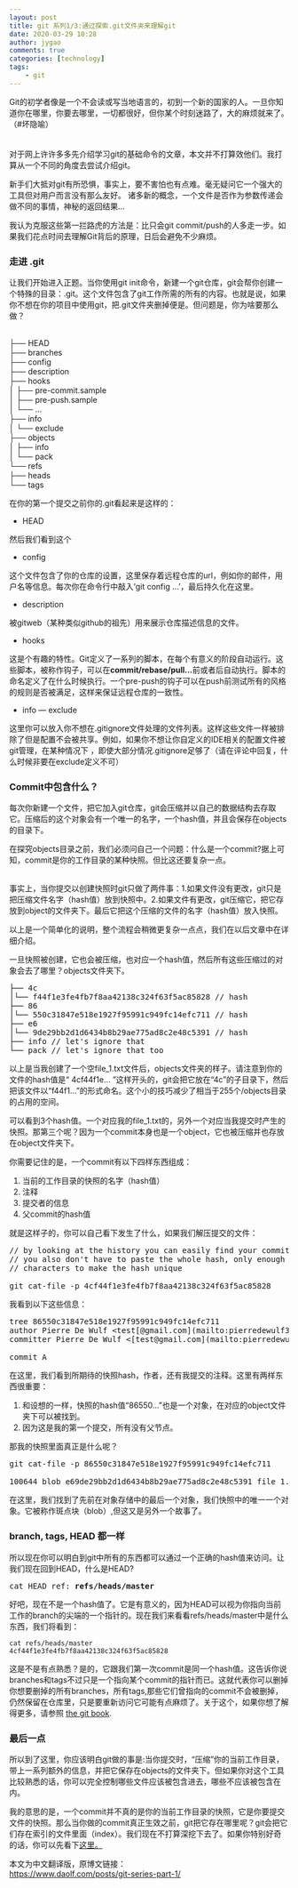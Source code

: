 ```yaml
---
layout: post
title: git 系列1/3:通过探索.git文件夹来理解git
date: 2020-03-29 10:28
author: jygao
comments: true
categories: [technology]
tags:
    - git
---
```

<!-- wp:paragraph -->
<p>Git的初学者像是一个不会读或写当地语言的，初到一个新的国家的人。一旦你知道你在哪里，你要去哪里，一切都很好，但你某个时刻迷路了，大的麻烦就来了。（#坏隐喻）<br><br><br>对于网上许许多多先介绍学习git的基础命令的文章，本文并不打算效他们。我打算从一个不同的角度去尝试介绍git。</p>
<!-- /wp:paragraph -->

<!-- wp:paragraph -->
<p>新手们大抵对git有所恐惧，事实上，要不害怕也有点难。毫无疑问它一个强大的工具但对用户而言没有那么友好。 诸多新的概念，一个文件是否作为参数传递会做不同的事情，神秘的返回结果... </p>
<!-- /wp:paragraph -->

<!-- wp:paragraph -->
<p>我认为克服这些第一拦路虎的方法是：比只会git commit/push的人多走一步。如果我们花点时间去理解Git背后的原理，日后会避免不少麻烦。</p>
<!-- /wp:paragraph -->

<!-- wp:heading {"level":3} -->
<h3 id="get-into-the-git">走进 .git</h3>
<!-- /wp:heading -->

<!-- wp:paragraph -->
<p>让我们开始进入正题。当你使用git init命令，新建一个git仓库，git会帮你创建一个特殊的目录：.git。这个文件包含了git工作所需的所有的内容。也就是说，如果你不想在你的项目中使用git，把.git文件夹删掉便是。但问题是，你为啥要那么做？</p>
<!-- /wp:paragraph -->

<!-- wp:paragraph -->
<p><br>     ├── HEAD<br>     ├── branches<br>     ├── config<br>     ├── description<br>     ├── hooks<br>     │ ├── pre-commit.sample<br>     │ ├── pre-push.sample<br>     │ └── ...<br>     ├── info<br>     │ └── exclude     <br>     ├── objects    <br>     │ ├── info  <br>     │ └── pack   <br>     └── refs   <br>     ├── heads <br>     └── tags </p>
<!-- /wp:paragraph -->

<!-- wp:paragraph -->
<p>在你的第一个提交之前你的.git看起来是这样的：</p>
<!-- /wp:paragraph -->

<!-- wp:list -->
<ul><li>HEAD</li></ul>
<!-- /wp:list -->

<!-- wp:paragraph -->
<p>然后我们看到这个</p>
<!-- /wp:paragraph -->

<!-- wp:list -->
<ul><li>config</li></ul>
<!-- /wp:list -->

<!-- wp:paragraph -->
<p>这个文件包含了你的仓库的设置，这里保存着远程仓库的url，例如你的邮件，用户名等信息。每次你在命令行中敲入‘git config ...’，最后持久化在这里。</p>
<!-- /wp:paragraph -->

<!-- wp:list -->
<ul><li>description</li></ul>
<!-- /wp:list -->

<!-- wp:paragraph -->
<p>被gitweb（某种类似github的祖先）用来展示仓库描述信息的文件。</p>
<!-- /wp:paragraph -->

<!-- wp:list -->
<ul><li>hooks</li></ul>
<!-- /wp:list -->

<!-- wp:paragraph -->
<p>这是个有趣的特性。Git定义了一系列的脚本，在每个有意义的阶段自动运行。这些脚本，被称作钩子，可以在<strong>commit/rebase/pull...</strong>前或者后自动执行。脚本的命名定义了在什么时候执行。一个pre-push的钩子可以在push前测试所有的风格的规则是否被满足，这样来保证远程仓库的一致性。</p>
<!-- /wp:paragraph -->

<!-- wp:list -->
<ul><li>info — exclude</li></ul>
<!-- /wp:list -->

<!-- wp:paragraph -->
<p>这里你可以放入你不想在.gitignore文件处理的文件列表。这样这些文件一样被排除了但是配置不会被共享。例如，如果你不想让你自定义的IDE相关的配置文件被git管理，在某种情况下 ，即使大部分情况.gitignore足够了（请在评论中回复，什么时候非要在exclude定义不可）</p>
<!-- /wp:paragraph -->

<!-- wp:heading {"level":3} -->
<h3 id="what-s-inside-a-commit">Commit中包含什么？</h3>
<!-- /wp:heading -->

<!-- wp:paragraph -->
<p>每次你新建一个文件，把它加入git仓库，git会压缩并以自己的数据结构去存取它。压缩后的这个对象会有一个唯一的名字，一个hash值，并且会保存在objects的目录下。</p>
<!-- /wp:paragraph -->

<!-- wp:paragraph -->
<p>在探究objects目录之前，我们必须问自己一个问题：什么是一个commit?据上可知，commit是你的工作目录的某种快照。但比这还要复杂一点。<br><br></p>
<!-- /wp:paragraph -->

<!-- wp:paragraph -->
<p>事实上，当你提交以创建快照时git只做了两件事：1.如果文件没有更改，git只是把压缩文件名字（hash值）放到快照中。2.如果文件有更改，git压缩它，把它存放到object的文件夹下。最后它把这个压缩的文件的名字（hash值）放入快照。</p>
<!-- /wp:paragraph -->

<!-- wp:paragraph -->
<p>以上是一个简单化的说明，整个流程会稍微更复杂一点点，我们在以后文章中在详细介绍。</p>
<!-- /wp:paragraph -->

<!-- wp:paragraph -->
<p>一旦快照被创建，它也会被压缩，也对应一个hash值，然后所有这些压缩过的对象会去了哪里？objects文件夹下。</p>
<!-- /wp:paragraph -->

<!-- wp:preformatted -->
<pre class="wp-block-preformatted">├── 4c <br>│└── f44f1e3fe4fb7f8aa42138c324f63f5ac85828 // hash<br>├── 86 <br>│└── 550c31847e518e1927f95991c949fc14efc711 // hash<br>├── e6 <br>│└── 9de29bb2d1d6434b8b29ae775ad8c2e48c5391 // hash <br>├── info // let's ignore that <br>└── pack // let's ignore that too</pre>
<!-- /wp:preformatted -->

<!-- wp:paragraph -->
<p>以上是当我创建了一个空file_1.txt文件后，objects文件夹的样子。请注意到你的文件的hash值是“ 4cf44f1e… ”这样开头的，git会把它放在“4c”的子目录下，然后把该文件以“f44f1...”的形式命名。这个小的技巧减少了相当于255个/objects目录的占用的空间。</p>
<!-- /wp:paragraph -->

<!-- wp:paragraph -->
<p>可以看到3个hash值。一个对应我的file_1.txt的，另外一个对应当我提交时产生的快照。那第三个呢？因为一个commit本身也是一个object，它也被压缩并也存放在object文件夹下。</p>
<!-- /wp:paragraph -->

<!-- wp:paragraph -->
<p>你需要记住的是，一个commit有以下四样东西组成：</p>
<!-- /wp:paragraph -->

<!-- wp:list {"ordered":true} -->
<ol><li>当前的工作目录的快照的名字（hash值）</li><li>注释</li><li>提交者的信息</li><li>父commit的hash值</li></ol>
<!-- /wp:list -->

<!-- wp:paragraph -->
<p>就是这样子的，你可以自己看下发生了什么，如果我们解压提交的文件：</p>
<!-- /wp:paragraph -->

<!-- wp:preformatted -->
<pre class="wp-block-preformatted">// by looking at the history you can easily find your commit hash
// you also don't have to paste the whole hash, only enough 
// characters to make the hash unique

git cat-file -p 4cf44f1e3fe4fb7f8aa42138c324f63f5ac85828</pre>
<!-- /wp:preformatted -->

<!-- wp:paragraph -->
<p>我看到以下这些信息：</p>
<!-- /wp:paragraph -->

<!-- wp:preformatted -->
<pre class="wp-block-preformatted">tree 86550c31847e518e1927f95991c949fc14efc711
author Pierre De Wulf &lt;test[@gmail.com](mailto:pierredewulf31@gmail.com)&gt; 1455775173 -0500
committer Pierre De Wulf &lt;[test@gmail.com](mailto:pierredewulf31@gmail.com)&gt; 1455775173 -0500

commit A</pre>
<!-- /wp:preformatted -->

<!-- wp:paragraph -->
<p>在这里，我们看到所期待的快照hash，作者，还有我提交的注释。这里有两样东西很重要：</p>
<!-- /wp:paragraph -->

<!-- wp:list {"ordered":true} -->
<ol><li>和设想的一样，快照的hash值“86550...”也是一个对象，在对应的object文件夹下可以被找到。</li><li>因为这是我的第一个提交，所有没有父节点。</li></ol>
<!-- /wp:list -->

<!-- wp:paragraph -->
<p>那我的快照里面真正是什么呢？</p>
<!-- /wp:paragraph -->

<!-- wp:preformatted -->
<pre class="wp-block-preformatted">git cat-file -p 86550c31847e518e1927f95991c949fc14efc711

100644 blob e69de29bb2d1d6434b8b29ae775ad8c2e48c5391 file_1.txt</pre>
<!-- /wp:preformatted -->

<!-- wp:paragraph -->
<p>在这里，我们找到了先前在对象存储中的最后一个对象，我们快照中的唯一一个对象。它被称作斑点块（blob）,但这又是另外一个故事了。</p>
<!-- /wp:paragraph -->

<!-- wp:heading {"level":3} -->
<h3 id="branch-tags-head-all-the-same">branch, tags, HEAD 都一样</h3>
<!-- /wp:heading -->

<!-- wp:paragraph -->
<p>所以现在你可以明白到git中所有的东西都可以通过一个正确的hash值来访问。让我们现在回到HEAD，什么是HEAD?</p>
<!-- /wp:paragraph -->

<!-- wp:preformatted -->
<pre class="wp-block-preformatted">cat HEAD ref: <strong>refs/heads/master</strong></pre>
<!-- /wp:preformatted -->

<!-- wp:paragraph -->
<p>好吧，现在不是一个hash值了。它是有意义的，因为HEAD可以视为你指向当前工作的branch的尖端的一个指针的。现在我们来看看refs/heads/master中是什么东西，我们将看到：</p>
<!-- /wp:paragraph -->

<!-- wp:code -->
<pre class="wp-block-code"><code>cat refs/heads/master
4cf44f1e3fe4fb7f8aa42138c324f63f5ac85828</code></pre>
<!-- /wp:code -->

<!-- wp:paragraph -->
<p>这是不是有点熟悉？是的，它跟我们第一次commit是同一个hash值。这告诉你说branches和tags不过只是一个指向某个commit的指针而已。这就代表你可以删掉你想要删掉的所有branches，所有tags,那些它们曾指向的commit不会被删掉，仍然保留在仓库里，只是要重新访问它可能有点麻烦了。关于这个，如果你想了解得更多，请参照&nbsp;<a href="https://git-scm.com/book/en/v2/Git-Internals-Git-Objects">the git book</a>.</p>
<!-- /wp:paragraph -->

<!-- wp:heading {"level":3} -->
<h3 id="one-last-thing">最后一点</h3>
<!-- /wp:heading -->

<!-- wp:paragraph -->
<p>所以到了这里，你应该明白git做的事是:当你提交时，“压缩”你的当前工作目录，带上一系列额外的信息，并把它保存在objects的文件夹下。但如果你对这个工具比较熟悉的话，你可以完全控制哪些文件应该被包含进去，哪些不应该被包含在内。</p>
<!-- /wp:paragraph -->

<!-- wp:paragraph -->
<p>我的意思的是，一个commit并不真的是你的当前工作目录的快照，它是你要提交文件的快照。那么当你做的commit真正生效之前，git把它存在哪里呢？git会把它们存在索引的文件里面（index）。我们现在不打算深挖下去了。如果你特别好奇的话，你可以先看下<a href="https://github.com/git/git/blob/master/Documentation/technical/index-format.txt">这里。</a></p>
<!-- /wp:paragraph -->

<!-- wp:paragraph -->
<p>本文为中文翻译版，原博文链接： <br><a href="https://www.daolf.com/posts/git-series-part-1/">https://www.daolf.com/posts/git-series-part-1/</a> </p>
<!-- /wp:paragraph -->
